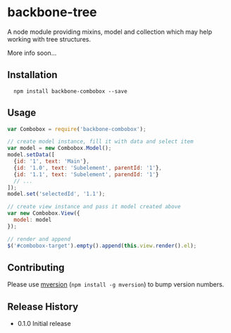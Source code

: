 backbone-tree
=============

A node module providing mixins, model and collection which may help working with tree structures.

More info soon...

## Installation

```shell
  npm install backbone-combobox --save
```

## Usage

```js
var Combobox = require('backbone-combobox');

// create model instance, fill it with data and select item
var model = new Combobox.Model();
model.setData([
  {id: '1', text: 'Main'},
  {id: '1.0', text: 'Subelement', parentId: '1'},
  {id: '1.1', text: 'Subelement', parendId: '1'}
  // ...
]);
model.set('selectedId', '1.1');

// create view instance and pass it model created above 
var new Combobox.View({
  model: model
});

// render and append
$('#combobox-target').empty().append(this.view.render().el);
```

## Contributing

Please use [mversion](https://github.com/mikaelbr/mversion) (`npm install -g mversion`) to bump version numbers.

## Release History

* 0.1.0 Initial release
